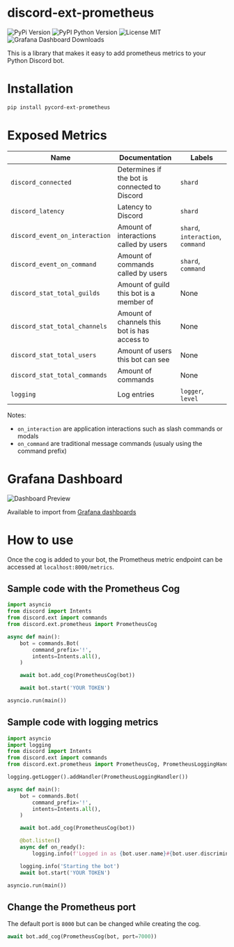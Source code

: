 
# discord-ext-prometheus
![PyPi Version](https://img.shields.io/pypi/v/discord-ext-prometheus.svg)
![PyPI Python Version](https://img.shields.io/pypi/pyversions/discord-ext-prometheus.svg?logo=python&logoColor=gold)
![License MIT](https://img.shields.io/pypi/l/discord-ext-prometheus)
![Grafana Dashboard Downloads](https://img.shields.io/badge/dynamic/json?url=https%3A%2F%2Fgrafana.com%2Fapi%2Fdashboards%2F17670&query=%24.downloads&logo=Grafana&label=downloads&color=orange)

This is a library that makes it easy to add prometheus metrics to your Python Discord bot.

# Installation

```bash
pip install pycord-ext-prometheus
```

# Exposed Metrics

| Name                           | Documentation                                 | Labels                            |
|--------------------------------|-----------------------------------------------|-----------------------------------|
| `discord_connected`            | Determines if the bot is connected to Discord | `shard`                           |
| `discord_latency`              | Latency to Discord                            | `shard`                           |
| `discord_event_on_interaction` | Amount of interactions called by users        | `shard`, `interaction`, `command` |
| `discord_event_on_command`     | Amount of commands called by users            | `shard`, `command`                |
| `discord_stat_total_guilds`    | Amount of guild this bot is a member of       | None                              |
| `discord_stat_total_channels`  | Amount of channels this bot is has access to  | None                              |
| `discord_stat_total_users`     | Amount of users this bot can see              | None                              |
| `discord_stat_total_commands`  | Amount of commands                            | None                              |
| `logging`                      | Log entries                                   | `logger`, `level`                 |

Notes:
- `on_interaction` are application interactions such as slash commands or modals
- `on_command` are traditional message commands (usualy using the command prefix)

# Grafana Dashboard

![Dashboard Preview](https://grafana.com/api/dashboards/17670/images/13525/image)

Available to import from [Grafana dashboards](https://grafana.com/grafana/dashboards/17670-discord-bot/)

# How to use

Once the cog is added to your bot, the Prometheus metric endpoint can be accessed
at `localhost:8000/metrics`.

## Sample code with the Prometheus Cog

```python
import asyncio
from discord import Intents
from discord.ext import commands
from discord.ext.prometheus import PrometheusCog

async def main():
	bot = commands.Bot(
		command_prefix='!',
		intents=Intents.all(),
	)

	await bot.add_cog(PrometheusCog(bot))

	await bot.start('YOUR TOKEN')

asyncio.run(main())
```

## Sample code with logging metrics

```python
import asyncio
import logging
from discord import Intents
from discord.ext import commands
from discord.ext.prometheus import PrometheusCog, PrometheusLoggingHandler

logging.getLogger().addHandler(PrometheusLoggingHandler())

async def main():
	bot = commands.Bot(
		command_prefix='!',
		intents=Intents.all(),
	)

	await bot.add_cog(PrometheusCog(bot))

	@bot.listen()
	async def on_ready():
		logging.info(f'Logged in as {bot.user.name}#{bot.user.discriminator}')

	logging.info('Starting the bot')
	await bot.start('YOUR TOKEN')

asyncio.run(main())
```

## Change the Prometheus port

The default port is `8000` but can be changed while creating the cog.

```python
await bot.add_cog(PrometheusCog(bot, port=7000))
```
